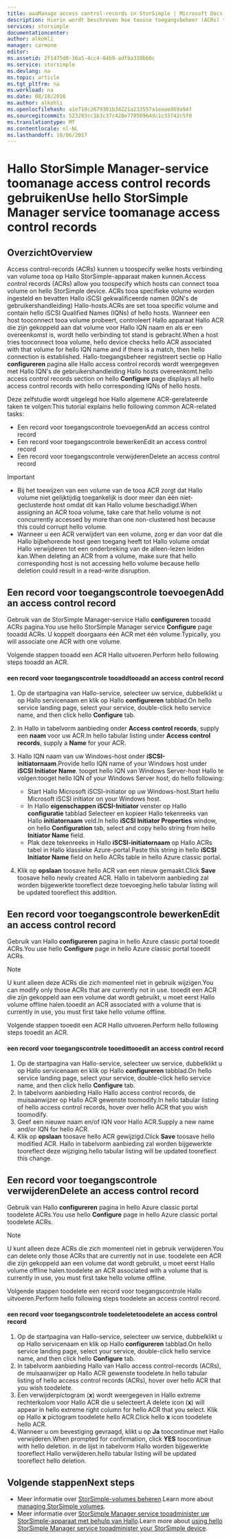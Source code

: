 ```yaml
---
title: aaaManage access control-records in StorSimple | Microsoft Docs
description: Hierin wordt beschreven hoe toouse toegangsbeheer (ACRs) toodetermine welke hosts verbinding van volume tooa op Hallo StorSimple-apparaat maken kunnen registreert.
services: storsimple
documentationcenter: 
author: alkohli
manager: carmonm
editor: 
ms.assetid: 2f1475d8-36a5-4cc4-84b9-adf8a310b60c
ms.service: storsimple
ms.devlang: na
ms.topic: article
ms.tgt_pltfrm: na
ms.workload: na
ms.date: 08/18/2016
ms.author: alkohli
ms.openlocfilehash: a1e718c2679301b34221a233557a1eaae869a94f
ms.sourcegitcommit: 523283cc1b3c37c428e77850964dc1c33742c5f0
ms.translationtype: MT
ms.contentlocale: nl-NL
ms.lasthandoff: 10/06/2017
---
```

# <a name="use-hello-storsimple-manager-service-toomanage-access-control-records"></a><span data-ttu-id="1c6d0-103">Hallo StorSimple Manager-service toomanage access control records gebruiken</span><span class="sxs-lookup"><span data-stu-id="1c6d0-103">Use hello StorSimple Manager service toomanage access control records</span></span>
## <a name="overview"></a><span data-ttu-id="1c6d0-104">Overzicht</span><span class="sxs-lookup"><span data-stu-id="1c6d0-104">Overview</span></span>
<span data-ttu-id="1c6d0-105">Access control-records (ACRs) kunnen u toospecify welke hosts verbinding van volume tooa op Hallo StorSimple-apparaat maken kunnen.</span><span class="sxs-lookup"><span data-stu-id="1c6d0-105">Access control records (ACRs) allow you toospecify which hosts can connect tooa volume on hello StorSimple device.</span></span> <span data-ttu-id="1c6d0-106">ACRs tooa specifieke volume worden ingesteld en bevatten Hallo iSCSI gekwalificeerde namen (IQN's de gebruikershandleiding) Hallo-hosts.</span><span class="sxs-lookup"><span data-stu-id="1c6d0-106">ACRs are set tooa specific volume and contain hello iSCSI Qualified Names (IQNs) of hello hosts.</span></span> <span data-ttu-id="1c6d0-107">Wanneer een host tooconnect tooa volume probeert, controleert Hallo apparaat Hallo ACR die zijn gekoppeld aan dat volume voor Hallo IQN naam en als er een overeenkomst is, wordt hello verbinding tot stand is gebracht.</span><span class="sxs-lookup"><span data-stu-id="1c6d0-107">When a host tries tooconnect tooa volume, hello device checks hello ACR associated with that volume for hello IQN name and if there is a match, then hello connection is established.</span></span> <span data-ttu-id="1c6d0-108">Hallo-toegangsbeheer registreert sectie op Hallo **configureren** pagina alle Hallo access control records wordt weergegeven met Hallo IQN's de gebruikershandleiding Hallo hosts overeenkomt.</span><span class="sxs-lookup"><span data-stu-id="1c6d0-108">hello access control records section on hello **Configure** page displays all hello access control records with hello corresponding IQNs of hello hosts.</span></span>

<span data-ttu-id="1c6d0-109">Deze zelfstudie wordt uitgelegd hoe Hallo algemene ACR-gerelateerde taken te volgen:</span><span class="sxs-lookup"><span data-stu-id="1c6d0-109">This tutorial explains hello following common ACR-related tasks:</span></span>

* <span data-ttu-id="1c6d0-110">Een record voor toegangscontrole toevoegen</span><span class="sxs-lookup"><span data-stu-id="1c6d0-110">Add an access control record</span></span> 
* <span data-ttu-id="1c6d0-111">Een record voor toegangscontrole bewerken</span><span class="sxs-lookup"><span data-stu-id="1c6d0-111">Edit an access control record</span></span> 
* <span data-ttu-id="1c6d0-112">Een record voor toegangscontrole verwijderen</span><span class="sxs-lookup"><span data-stu-id="1c6d0-112">Delete an access control record</span></span> 

> [!IMPORTANT]
> * <span data-ttu-id="1c6d0-113">Bij het toewijzen van een volume van de tooa ACR zorgt dat Hallo volume niet gelijktijdig toegankelijk is door meer dan één niet-geclusterde host omdat dit kan Hallo volume beschadigd.</span><span class="sxs-lookup"><span data-stu-id="1c6d0-113">When assigning an ACR tooa volume, take care that hello volume is not concurrently accessed by more than one non-clustered host because this could corrupt hello volume.</span></span> 
> * <span data-ttu-id="1c6d0-114">Wanneer u een ACR verwijdert van een volume, zorg er dan voor dat die Hallo bijbehorende host geen toegang heeft tot Hallo volume omdat Hallo verwijderen tot een onderbreking van de alleen-lezen leiden kan.</span><span class="sxs-lookup"><span data-stu-id="1c6d0-114">When deleting an ACR from a volume, make sure that hello corresponding host is not accessing hello volume because hello deletion could result in a read-write disruption.</span></span>
> 
> 

## <a name="add-an-access-control-record"></a><span data-ttu-id="1c6d0-115">Een record voor toegangscontrole toevoegen</span><span class="sxs-lookup"><span data-stu-id="1c6d0-115">Add an access control record</span></span>
<span data-ttu-id="1c6d0-116">Gebruik van de StorSimple Manager-service Hallo **configureren** tooadd ACRs pagina.</span><span class="sxs-lookup"><span data-stu-id="1c6d0-116">You use hello StorSimple Manager service **Configure** page tooadd ACRs.</span></span> <span data-ttu-id="1c6d0-117">U koppelt doorgaans één ACR met één volume.</span><span class="sxs-lookup"><span data-stu-id="1c6d0-117">Typically, you will associate one ACR with one volume.</span></span>

<span data-ttu-id="1c6d0-118">Volgende stappen tooadd een ACR Hallo uitvoeren.</span><span class="sxs-lookup"><span data-stu-id="1c6d0-118">Perform hello following steps tooadd an ACR.</span></span>

#### <a name="tooadd-an-access-control-record"></a><span data-ttu-id="1c6d0-119">een record voor toegangscontrole tooadd</span><span class="sxs-lookup"><span data-stu-id="1c6d0-119">tooadd an access control record</span></span>
1. <span data-ttu-id="1c6d0-120">Op de startpagina van Hallo-service, selecteer uw service, dubbelklikt u op Hallo servicenaam en klik op Hallo **configureren** tabblad.</span><span class="sxs-lookup"><span data-stu-id="1c6d0-120">On hello service landing page, select your service, double-click hello service name, and then click hello **Configure** tab.</span></span>
2. <span data-ttu-id="1c6d0-121">In Hallo in tabelvorm aanbieding onder **Access control records**, supply een **naam** voor uw ACR.</span><span class="sxs-lookup"><span data-stu-id="1c6d0-121">In hello tabular listing under **Access control records**, supply a **Name** for your ACR.</span></span>
3. <span data-ttu-id="1c6d0-122">Hallo IQN naam van uw Windows-host onder **iSCSI-initiatornaam**.</span><span class="sxs-lookup"><span data-stu-id="1c6d0-122">Provide hello IQN name of your Windows host under **iSCSI Initiator Name**.</span></span> <span data-ttu-id="1c6d0-123">tooget hello IQN van Windows Server-host Hallo te volgen:</span><span class="sxs-lookup"><span data-stu-id="1c6d0-123">tooget hello IQN of your Windows Server host, do hello following:</span></span>
   
   * <span data-ttu-id="1c6d0-124">Start Hallo Microsoft iSCSI-initiator op uw Windows-host.</span><span class="sxs-lookup"><span data-stu-id="1c6d0-124">Start hello Microsoft iSCSI initiator on your Windows host.</span></span>
   * <span data-ttu-id="1c6d0-125">In Hallo **eigenschappen iSCSI-Initiator** venster op Hallo **configuratie** tabblad Selecteer en kopieer Hallo tekenreeks van Hallo **initiatornaam** veld.</span><span class="sxs-lookup"><span data-stu-id="1c6d0-125">In hello **iSCSI Initiator Properties** window, on hello **Configuration** tab, select and copy hello string from hello **Initiator Name** field.</span></span>
   * <span data-ttu-id="1c6d0-126">Plak deze tekenreeks in Hallo **iSCSI-initiatornaam** op Hallo ACRs tabel in Hallo klassieke Azure-portal.</span><span class="sxs-lookup"><span data-stu-id="1c6d0-126">Paste this string in hello **iSCSI Initiator Name** field on hello ACRs table in hello Azure classic portal.</span></span>
4. <span data-ttu-id="1c6d0-127">Klik op **opslaan** toosave hello ACR van een nieuw gemaakt.</span><span class="sxs-lookup"><span data-stu-id="1c6d0-127">Click **Save** toosave hello newly created ACR.</span></span> <span data-ttu-id="1c6d0-128">Hallo in tabelvorm aanbieding zal worden bijgewerkte tooreflect deze toevoeging.</span><span class="sxs-lookup"><span data-stu-id="1c6d0-128">hello tabular listing will be updated tooreflect this addition.</span></span>

## <a name="edit-an-access-control-record"></a><span data-ttu-id="1c6d0-129">Een record voor toegangscontrole bewerken</span><span class="sxs-lookup"><span data-stu-id="1c6d0-129">Edit an access control record</span></span>
<span data-ttu-id="1c6d0-130">Gebruik van Hallo **configureren** pagina in hello Azure classic portal tooedit ACRs.</span><span class="sxs-lookup"><span data-stu-id="1c6d0-130">You use hello **Configure** page in hello Azure classic portal tooedit ACRs.</span></span> 

> [!NOTE]
> <span data-ttu-id="1c6d0-131">U kunt alleen deze ACRs die zich momenteel niet in gebruik wijzigen.</span><span class="sxs-lookup"><span data-stu-id="1c6d0-131">You can modify only those ACRs that are currently not in use.</span></span> <span data-ttu-id="1c6d0-132">tooedit een ACR die zijn gekoppeld aan een volume dat wordt gebruikt, u moet eerst Hallo volume offline halen.</span><span class="sxs-lookup"><span data-stu-id="1c6d0-132">tooedit an ACR associated with a volume that is currently in use, you must first take hello volume offline.</span></span>
> 
> 

<span data-ttu-id="1c6d0-133">Volgende stappen tooedit een ACR Hallo uitvoeren.</span><span class="sxs-lookup"><span data-stu-id="1c6d0-133">Perform hello following steps tooedit an ACR.</span></span>

#### <a name="tooedit-an-access-control-record"></a><span data-ttu-id="1c6d0-134">een record voor toegangscontrole tooedit</span><span class="sxs-lookup"><span data-stu-id="1c6d0-134">tooedit an access control record</span></span>
1. <span data-ttu-id="1c6d0-135">Op de startpagina van Hallo-service, selecteer uw service, dubbelklikt u op Hallo servicenaam en klik op Hallo **configureren** tabblad.</span><span class="sxs-lookup"><span data-stu-id="1c6d0-135">On hello service landing page, select your service, double-click hello service name, and then click hello **Configure** tab.</span></span>
2. <span data-ttu-id="1c6d0-136">In tabelvorm aanbieding Hallo Hallo access control records, de muisaanwijzer op Hallo ACR gewenste toomodify.</span><span class="sxs-lookup"><span data-stu-id="1c6d0-136">In hello tabular listing of hello access control records, hover over hello ACR that you wish toomodify.</span></span>
3. <span data-ttu-id="1c6d0-137">Geef een nieuwe naam en/of IQN voor Hallo ACR.</span><span class="sxs-lookup"><span data-stu-id="1c6d0-137">Supply a new name and/or IQN for hello ACR.</span></span>
4. <span data-ttu-id="1c6d0-138">Klik op **opslaan** toosave hello ACR gewijzigd.</span><span class="sxs-lookup"><span data-stu-id="1c6d0-138">Click **Save** toosave hello modified ACR.</span></span> <span data-ttu-id="1c6d0-139">Hallo in tabelvorm aanbieding zal worden bijgewerkte tooreflect deze wijziging.</span><span class="sxs-lookup"><span data-stu-id="1c6d0-139">hello tabular listing will be updated tooreflect this change.</span></span>

## <a name="delete-an-access-control-record"></a><span data-ttu-id="1c6d0-140">Een record voor toegangscontrole verwijderen</span><span class="sxs-lookup"><span data-stu-id="1c6d0-140">Delete an access control record</span></span>
<span data-ttu-id="1c6d0-141">Gebruik van Hallo **configureren** pagina in hello Azure classic portal toodelete ACRs.</span><span class="sxs-lookup"><span data-stu-id="1c6d0-141">You use hello **Configure** page in hello Azure classic portal toodelete ACRs.</span></span> 

> [!NOTE]
> <span data-ttu-id="1c6d0-142">U kunt alleen deze ACRs die zich momenteel niet in gebruik verwijderen.</span><span class="sxs-lookup"><span data-stu-id="1c6d0-142">You can delete only those ACRs that are currently not in use.</span></span> <span data-ttu-id="1c6d0-143">toodelete een ACR die zijn gekoppeld aan een volume dat wordt gebruikt, u moet eerst Hallo volume offline halen.</span><span class="sxs-lookup"><span data-stu-id="1c6d0-143">toodelete an ACR associated with a volume that is currently in use, you must first take hello volume offline.</span></span>
> 
> 

<span data-ttu-id="1c6d0-144">Volgende stappen toodelete een record voor toegangscontrole Hallo uitvoeren.</span><span class="sxs-lookup"><span data-stu-id="1c6d0-144">Perform hello following steps toodelete an access control record.</span></span>

#### <a name="toodelete-an-access-control-record"></a><span data-ttu-id="1c6d0-145">een record voor toegangscontrole toodelete</span><span class="sxs-lookup"><span data-stu-id="1c6d0-145">toodelete an access control record</span></span>
1. <span data-ttu-id="1c6d0-146">Op de startpagina van Hallo-service, selecteer uw service, dubbelklikt u op Hallo servicenaam en klik op Hallo **configureren** tabblad.</span><span class="sxs-lookup"><span data-stu-id="1c6d0-146">On hello service landing page, select your service, double-click hello service name, and then click hello **Configure** tab.</span></span>
2. <span data-ttu-id="1c6d0-147">In tabelvorm aanbieding Hallo van Hallo access control-records (ACRs), de muisaanwijzer op Hallo ACR gewenste toodelete.</span><span class="sxs-lookup"><span data-stu-id="1c6d0-147">In hello tabular listing of hello access control records (ACRs), hover over hello ACR that you wish toodelete.</span></span>
3. <span data-ttu-id="1c6d0-148">Een verwijderpictogram (**x**) wordt weergegeven in Hallo extreme rechterkolom voor Hallo ACR die u selecteert.</span><span class="sxs-lookup"><span data-stu-id="1c6d0-148">A delete icon (**x**) will appear in hello extreme right column for hello ACR that you select.</span></span> <span data-ttu-id="1c6d0-149">Klik op Hallo **x** pictogram toodelete hello ACR.</span><span class="sxs-lookup"><span data-stu-id="1c6d0-149">Click hello **x** icon toodelete hello ACR.</span></span>
4. <span data-ttu-id="1c6d0-150">Wanneer u om bevestiging gevraagd, klikt u op **Ja** toocontinue met Hallo verwijderen.</span><span class="sxs-lookup"><span data-stu-id="1c6d0-150">When prompted for confirmation, click **YES** toocontinue with hello deletion.</span></span> <span data-ttu-id="1c6d0-151">in de lijst in tabelvorm Hallo worden bijgewerkte tooreflect Hallo verwijderen.</span><span class="sxs-lookup"><span data-stu-id="1c6d0-151">hello tabular listing will be updated tooreflect hello deletion.</span></span>

## <a name="next-steps"></a><span data-ttu-id="1c6d0-152">Volgende stappen</span><span class="sxs-lookup"><span data-stu-id="1c6d0-152">Next steps</span></span>
* <span data-ttu-id="1c6d0-153">Meer informatie over [StorSimple-volumes beheren](storsimple-manage-volumes.md).</span><span class="sxs-lookup"><span data-stu-id="1c6d0-153">Learn more about [managing StorSimple volumes](storsimple-manage-volumes.md).</span></span>
* <span data-ttu-id="1c6d0-154">Meer informatie over [StorSimple Manager service tooadminister uw StorSimple-apparaat met behulp van Hallo](storsimple-manager-service-administration.md).</span><span class="sxs-lookup"><span data-stu-id="1c6d0-154">Learn more about [using hello StorSimple Manager service tooadminister your StorSimple device](storsimple-manager-service-administration.md).</span></span>

